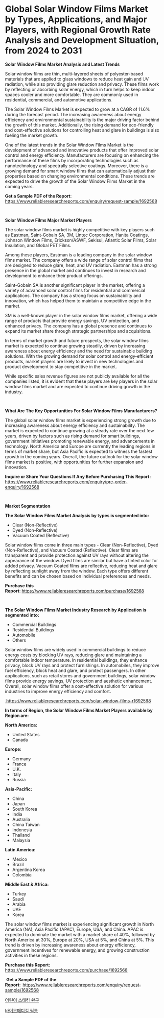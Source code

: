 <p><h1>Global Solar Window Films Market by Types, Applications, and Major Players, with Regional Growth Rate Analysis and Development Situation, from 2024 to 2031</h1></p><p><strong>Solar Window Films Market Analysis and Latest Trends</strong></p>
<p><p>Solar window films are thin, multi-layered sheets of polyester-based materials that are applied to glass windows to reduce heat gain and UV radiation, while also providing glare reduction and privacy. These films work by reflecting or absorbing solar energy, which in turn helps to keep indoor spaces cooler and more comfortable. They are commonly used in residential, commercial, and automotive applications.</p><p>The Solar Window Films Market is expected to grow at a CAGR of 11.6% during the forecast period. The increasing awareness about energy efficiency and environmental sustainability is the major driving factor behind the growth of this market. Additionally, the rising demand for eco-friendly and cost-effective solutions for controlling heat and glare in buildings is also fueling the market growth.</p><p>One of the latest trends in the Solar Window Films Market is the development of advanced and innovative products that offer improved solar control and energy efficiency. Manufacturers are focusing on enhancing the performance of these films by incorporating technologies such as nanotechnology and spectrally selective coatings. Moreover, there is a growing demand for smart window films that can automatically adjust their properties based on changing environmental conditions. These trends are expected to drive the growth of the Solar Window Films Market in the coming years.</p></p>
<p><strong>Get a Sample PDF of the Report:&nbsp;</strong> <a href="https://www.reliableresearchreports.com/enquiry/request-sample/1692568">https://www.reliableresearchreports.com/enquiry/request-sample/1692568</a></p>
<p>&nbsp;</p>
<p><strong>Solar Window Films Major Market Players</strong></p>
<p><p>The solar window films market is highly competitive with key players such as Eastman, Saint-Gobain SA, 3M, Lintec Corporation, Hanita Coatings, Johnson Window Films, Erickson/ASWF, Sekisui, Atlantic Solar Films, Solar Insulation, and Global PET Films. </p><p>Among these players, Eastman is a leading company in the solar window films market. The company offers a wide range of solar control films that are designed to reduce glare, heat, and UV radiation. Eastman has a strong presence in the global market and continues to invest in research and development to enhance their product offerings.</p><p>Saint-Gobain SA is another significant player in the market, offering a variety of advanced solar control films for residential and commercial applications. The company has a strong focus on sustainability and innovation, which has helped them to maintain a competitive edge in the market.</p><p>3M is a well-known player in the solar window films market, offering a wide range of products that provide energy savings, UV protection, and enhanced privacy. The company has a global presence and continues to expand its market share through strategic partnerships and acquisitions.</p><p>In terms of market growth and future prospects, the solar window films market is expected to continue growing steadily, driven by increasing awareness about energy efficiency and the need for sustainable building solutions. With the growing demand for solar control and energy-efficient products, market players are likely to invest in new technologies and product development to stay competitive in the market.</p><p>While specific sales revenue figures are not publicly available for all the companies listed, it is evident that these players are key players in the solar window films market and are expected to continue driving growth in the industry.</p></p>
<p>&nbsp;</p>
<p><strong>What Are The Key Opportunities For Solar Window Films Manufacturers?</strong></p>
<p><p>The global solar window films market is experiencing strong growth due to increasing awareness about energy efficiency and sustainability. The market is expected to continue growing at a steady rate over the next few years, driven by factors such as rising demand for smart buildings, government initiatives promoting renewable energy, and advancements in technology. North America and Europe are currently the leading regions in terms of market share, but Asia Pacific is expected to witness the fastest growth in the coming years. Overall, the future outlook for the solar window films market is positive, with opportunities for further expansion and innovation.</p></p>
<p><strong>Inquire or Share Your Questions If Any Before Purchasing This Report:</strong> <a href="https://www.reliableresearchreports.com/enquiry/pre-order-enquiry/1692568">https://www.reliableresearchreports.com/enquiry/pre-order-enquiry/1692568</a></p>
<p>&nbsp;</p>
<p><strong>Market Segmentation</strong></p>
<p><strong>The Solar Window Films Market Analysis by types is segmented into:</strong></p>
<p><ul><li>Clear (Non-Reflective)</li><li>Dyed (Non-Reflective)</li><li>Vacuum Coated (Reflective)</li></ul></p>
<p><p>Solar window films come in three main types - Clear (Non-Reflective), Dyed (Non-Reflective), and Vacuum Coated (Reflective). Clear films are transparent and provide protection against UV rays without altering the appearance of the window. Dyed films are similar but have a tinted color for added privacy. Vacuum Coated films are reflective, reducing heat and glare by reflecting sunlight away from the window. Each type offers different benefits and can be chosen based on individual preferences and needs.</p></p>
<p><strong>Purchase this Report:&nbsp;</strong><a href="https://www.reliableresearchreports.com/purchase/1692568">https://www.reliableresearchreports.com/purchase/1692568</a></p>
<p>&nbsp;</p>
<p><strong>The Solar Window Films Market Industry Research by Application is segmented into:</strong></p>
<p><ul><li>Commercial Buildings</li><li>Residential Buildings</li><li>Automobile</li><li>Others</li></ul></p>
<p><p>Solar window films are widely used in commercial buildings to reduce energy costs by blocking UV rays, reducing glare and maintaining a comfortable indoor temperature. In residential buildings, they enhance privacy, block UV rays and protect furnishings. In automobiles, they improve fuel efficiency, block heat and glare, and protect passengers. In other applications, such as retail stores and government buildings, solar window films provide energy savings, UV protection and aesthetic enhancement. Overall, solar window films offer a cost-effective solution for various industries to improve energy efficiency and comfort.</p></p>
<p><a href="https://www.reliableresearchreports.com/solar-window-films-r1692568">&nbsp;https://www.reliableresearchreports.com/solar-window-films-r1692568</a></p>
<p><strong>In terms of Region, the Solar Window Films Market Players available by Region are:</strong></p>
<p>
    <p> <strong> North America: </strong>
        <ul>
            <li>United States</li>
            <li>Canada</li>
        </ul>
        </p> 
    <p> <strong> Europe: </strong>
        <ul>
            <li>Germany</li>
            <li>France</li>
            <li>U.K.</li>
            <li>Italy</li>
            <li>Russia</li>
        </ul>
        </p> 
    <p> <strong> Asia-Pacific: </strong>
        <ul>
            <li>China</li>
            <li>Japan</li>
            <li>South Korea</li>
            <li>India</li>
            <li>Australia</li>
            <li>China Taiwan</li>
            <li>Indonesia</li>
            <li>Thailand</li>
            <li>Malaysia</li>
        </ul>
        </p> 
    <p> <strong> Latin America: </strong>
        <ul>
            <li>Mexico</li>
            <li>Brazil</li>
            <li>Argentina Korea</li>
            <li>Colombia</li>
        </ul>
        </p> 
    <p> <strong> Middle East & Africa: </strong>
        <ul>
            <li>Turkey</li>
            <li>Saudi</li>
            <li>Arabia</li>
            <li>UAE</li>
            <li>Korea</li>
        </ul>
    </p>
    </p>
<p><p>The solar window films market is experiencing significant growth in North America (NA), Asia Pacific (APAC), Europe, USA, and China. APAC is expected to dominate the market with a market share of 40%, followed by North America at 30%, Europe at 20%, USA at 5%, and China at 5%. This trend is driven by increasing awareness about energy efficiency, government incentives for renewable energy, and growing construction activities in these regions.</p></p>
<p><strong>Purchase this Report: </strong><a href="https://www.reliableresearchreports.com/purchase/1692568">https://www.reliableresearchreports.com/purchase/1692568</a></p>
<p>&nbsp;<strong>Get a Sample PDF of the Report:&nbsp;&nbsp;</strong><a href="https://www.reliableresearchreports.com/enquiry/request-sample/1692568">https://www.reliableresearchreports.com/enquiry/request-sample/1692568</a></p>
<p><strong></strong></p>
<p><p><a href="https://medium.com/@eltaroberts01/%EC%95%84%EB%8F%99-%EC%9E%A5%EB%82%9C%EA%B0%90-%EC%8B%9C%EC%9E%A5-%EC%A1%B0%EC%82%AC-%EB%B3%B4%EA%B3%A0%EC%84%9C-%EA%B7%B8-%EC%97%AD%EC%82%AC-%EB%B0%8F-2024%EB%85%84%EB%B6%80%ED%84%B0-2031%EB%85%84%EA%B9%8C%EC%A7%80%EC%9D%98-%EC%98%88%EC%B8%A1-b0ba1c64acdc">어린이 스태킹 완구</a></p><p><a href="https://medium.com/@munchkin678568/%EC%83%9D%EC%B2%B4%EC%9D%98%ED%95%99-%EC%98%81%ED%99%94-%EC%8B%9C%EC%9E%A5-%EB%B6%84%EC%84%9D-%EA%B8%80%EB%A1%9C%EB%B2%8C-%EC%82%B0%EC%97%85-%EC%A0%84%EB%A7%9D-%EB%B0%8F-%EC%98%88%EC%B8%A1-2024%EB%85%84%EB%B6%80%ED%84%B0-2031%EB%85%84%EA%B9%8C%EC%A7%80-988800ed4009">바이오메디컬 필름</a></p></p>